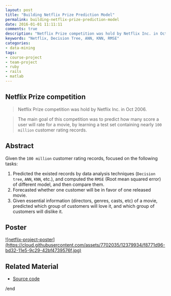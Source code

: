 ```yaml
---
layout: post
title: "Building Netflix Prize Prediction Model"
permalink: building-netflix-prize-prediction-model
date: 2016-01-01 11:11:11
comments: true
description: "Netflix Prize competition was hold by Netflix Inc. in Oct 2006. The main goal of this competition was to predict how many score a user will rate for a movie, by learning a test set containing nearly 100 million customer rating records. In this project, we learned the data from this competition."
keywords: "Netflix, Decision Tree, ANN, KNN, RMSE"
categories:
- data-mining
tags:
- course-project
- team-project
- ruby
- rails
- matlab
---
```


## Netflix Prize competition

> Netflix Prize competition was hold by Netflix Inc. in Oct 2006. 

> The main goal of this competition was to predict how many score a user will rate for a movie, by learning a test set containing nearly `100 million` customer rating records.

## Abstract

Given the `100 million` customer rating records, focused on the following tasks:

1. Predicted the existed records by data analysis techniques (`Decision tree`, `ANN`, `KNN`, etc.), and computed the `RMSE` (Root mean squared error) of different model, and then compare them.
2. Forecasted whether one customer will be in favor of one released movie.
3. Given essential information (directors, genres, casts, etc) of a movie, predicted which group of customers will love it, and which group of customers will dislike it.

## Poster

<a href="https://cloud.githubusercontent.com/assets/7702035/12379934/f8771d96-bd32-11e5-9c29-42bf4739576f.jpg" class="swipebox" rel="gallery" title="netflix-project-poster">
![netflix-project-poster](https://cloud.githubusercontent.com/assets/7702035/12379934/f8771d96-bd32-11e5-9c29-42bf4739576f.jpg)
</a>

## Related Material

* <u><a href="https://github.com/CSC522-Data-mining-NCSU" target="_blank">Source code</a></u>



/end
